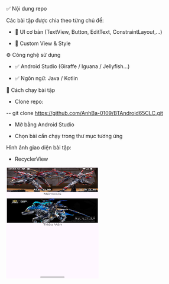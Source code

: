 ✅ Nội dung repo

Các bài tập được chia theo từng chủ đề:

- 📌 UI cơ bản (TextView, Button, EditText, ConstraintLayout,…)

- 🎨 Custom View & Style

⚙️ Công nghệ sử dụng

- ✅ Android Studio (Giraffe / Iguana / Jellyfish…)

- ✅ Ngôn ngữ: Java / Kotlin

🚀 Cách chạy bài tập

- Clone repo:

--  git clone https://github.com/AnhBa-0109/BTAndroid65CLC.git

- Mở bằng Android Studio

- Chọn bài cần chạy trong thư mục tương ứng

Hình ảnh giao diện bài tập:
- RecyclerView
  
 <img src="./Images/RecyclerView.png" width="250" height="300">
